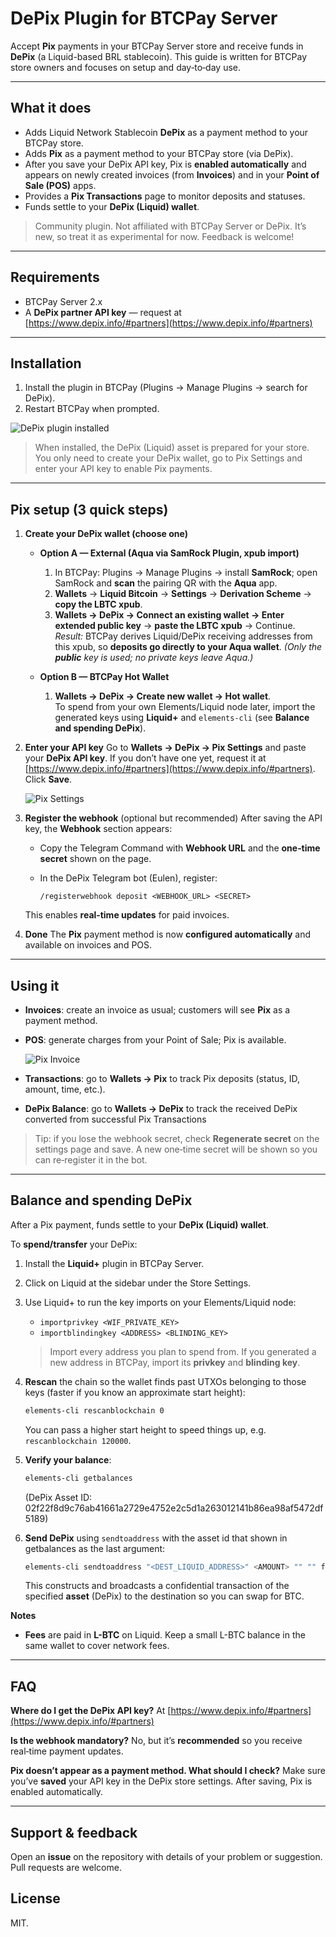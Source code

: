# DePix Plugin for BTCPay Server

Accept **Pix** payments in your BTCPay Server store and receive funds in **DePix** (a Liquid-based BRL stablecoin). This guide is written for BTCPay store owners and focuses on setup and day‑to‑day use.

---

## What it does

* Adds Liquid Network Stablecoin **DePix** as a payment method to your BTCPay store.
* Adds **Pix** as a payment method to your BTCPay store (via DePix).
* After you save your DePix API key, Pix is **enabled automatically** and appears on newly created invoices (from **Invoices**) and in your **Point of Sale (POS)** apps.
* Provides a **Pix Transactions** page to monitor deposits and statuses.
* Funds settle to your **DePix (Liquid) wallet**.

> Community plugin. Not affiliated with BTCPay Server or DePix. It’s new, so treat it as experimental for now. Feedback is welcome!

---

## Requirements

* BTCPay Server 2.x
* A **DePix partner API key** — request at [https://www.depix.info/#partners](https://www.depix.info/#partners)

---

## Installation

1. Install the plugin in BTCPay (Plugins → Manage Plugins → search for DePix).
2. Restart BTCPay when prompted.

![DePix plugin installed](docs/img/depix-plugin-installed.png)

> When installed, the DePix (Liquid) asset is prepared for your store. You only need to create your DePix wallet, go to Pix Settings and enter your API key to enable Pix payments.

---

## Pix setup (3 quick steps)

1. **Create your DePix wallet (choose one)**
   - **Option A — External (Aqua via SamRock Plugin, xpub import)**
      1) In BTCPay: Plugins → Manage Plugins → install **SamRock**; open SamRock and **scan** the pairing QR with the **Aqua** app.
      2) **Wallets** → **Liquid Bitcoin** → **Settings** → **Derivation Scheme** → **copy the LBTC xpub**.
      3) **Wallets → DePix → Connect an existing wallet → Enter extended public key** → **paste the LBTC xpub** → Continue.  
         *Result:* BTCPay derives Liquid/DePix receiving addresses from this xpub, so **deposits go directly to your Aqua wallet**. *(Only the **public** key is used; no private keys leave Aqua.)*

   - **Option B — BTCPay Hot Wallet**
      1) **Wallets → DePix → Create new wallet → Hot wallet**.  
         To spend from your own Elements/Liquid node later, import the generated keys using **Liquid+** and `elements-cli` (see **Balance and spending DePix**).

2. **Enter your API key**
   Go to **Wallets → DePix → Pix Settings** and paste your **DePix API key**. If you don’t have one yet, request it at [https://www.depix.info/#partners](https://www.depix.info/#partners). Click **Save**.

   ![Pix Settings](docs/img/pix-settings.png)

3. **Register the webhook** (optional but recommended)
   After saving the API key, the **Webhook** section appears:

   * Copy the Telegram Command with **Webhook URL** and the **one‑time secret** shown on the page.
   * In the DePix Telegram bot (Eulen), register:

     ```
     /registerwebhook deposit <WEBHOOK_URL> <SECRET>
     ```

   This enables **real‑time updates** for paid invoices.

4. **Done**
   The **Pix** payment method is now **configured automatically** and available on invoices and POS.

---

## Using it

* **Invoices**: create an invoice as usual; customers will see **Pix** as a payment method.
* **POS**: generate charges from your Point of Sale; Pix is available.

  ![Pix Invoice](docs/img/pix-invoice.png)


* **Transactions**: go to **Wallets → Pix** to track Pix deposits (status, ID, amount, time, etc.).
* **DePix Balance**: go to **Wallets → DePix** to track the received DePix converted from successful Pix Transactions

> Tip: if you lose the webhook secret, check **Regenerate secret** on the settings page and save. A new one‑time secret will be shown so you can re‑register it in the bot.

---

## Balance and spending DePix

After a Pix payment, funds settle to your **DePix (Liquid) wallet**.

To **spend/transfer** your DePix:

1. Install the **Liquid+** plugin in BTCPay Server.
2. Click on Liquid at the sidebar under the Store Settings.
3. Use Liquid+ to run the key imports on your Elements/Liquid node:

   * `importprivkey <WIF_PRIVATE_KEY>`
   * `importblindingkey <ADDRESS> <BLINDING_KEY>`

   > Import every address you plan to spend from. If you generated a new address in BTCPay, import its **privkey** and **blinding key**.
4. **Rescan** the chain so the wallet finds past UTXOs belonging to those keys (faster if you know an approximate start height):

   ```bash
   elements-cli rescanblockchain 0
   ```

   You can pass a higher start height to speed things up, e.g. `rescanblockchain 120000`.
5. **Verify your balance**:

   ```bash
   elements-cli getbalances
   ```

   (DePix Asset ID: 02f22f8d9c76ab41661a2729e4752e2c5d1a263012141b86ea98af5472df5189)
6. **Send DePix** using `sendtoaddress` with the asset id that shown in getbalances as the last argument:

   ```bash
   elements-cli sendtoaddress "<DEST_LIQUID_ADDRESS>" <AMOUNT> "" "" false false null null null "<DEPix_ASSET_ID>"
   ```

   This constructs and broadcasts a confidential transaction of the specified **asset** (DePix) to the destination so you can swap for BTC.

**Notes**

* **Fees** are paid in **L-BTC** on Liquid. Keep a small L-BTC balance in the same wallet to cover network fees.

---

## FAQ

**Where do I get the DePix API key?**
At [https://www.depix.info/#partners](https://www.depix.info/#partners)

**Is the webhook mandatory?**
No, but it’s **recommended** so you receive real‑time payment updates.

**Pix doesn’t appear as a payment method. What should I check?**
Make sure you’ve **saved** your API key in the DePix store settings. After saving, Pix is enabled automatically.

---

## Support & feedback

Open an **issue** on the repository with details of your problem or suggestion. Pull requests are welcome.

## License

MIT.
